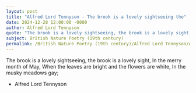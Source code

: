 ```yaml
---
layout: post
title: "Alfred Lord Tennyson - The brook is a lovely sightseeing the"
date: 2024-12-28 12:00:00 -0000
author: Alfred Lord Tennyson
quote: "The brook is a lovely sightseeing, the brook is a lovely sight,"
subject: British Nature Poetry (19th century)
permalink: /British Nature Poetry (19th century)/Alfred Lord Tennyson/Alfred Lord Tennyson - The brook is a lovely sightseeing the
---
```


The brook is a lovely sightseeing, the brook is a lovely sight,
In the merry month of May,
When the leaves are bright and the flowers are white,
In the musky meadows gay;

- Alfred Lord Tennyson

